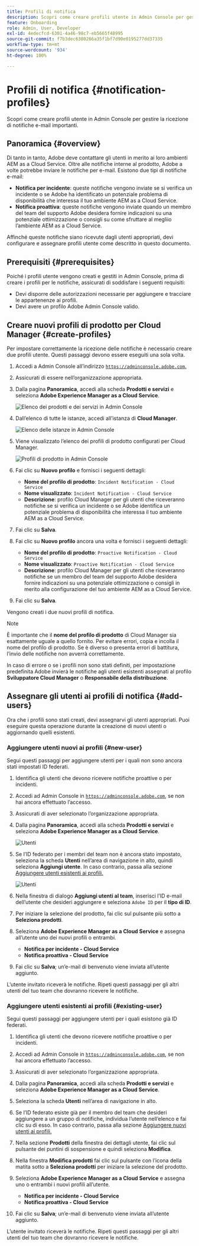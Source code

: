 ```yaml
---
title: Profili di notifica
description: Scopri come creare profili utente in Admin Console per gestire la ricezione di notifiche e-mail importanti.
feature: Onboarding
role: Admin, User, Developer
exl-id: 4edecfcd-6301-4a46-98c7-eb5665f48995
source-git-commit: f7b3dec6380266a35f1bf7d90e0195277dd37335
workflow-type: tm+mt
source-wordcount: '934'
ht-degree: 100%

---
```



# Profili di notifica {#notification-profiles}

Scopri come creare profili utente in Admin Console per gestire la ricezione di notifiche e-mail importanti.

## Panoramica {#overview}

Di tanto in tanto, Adobe deve contattare gli utenti in merito ai loro ambienti AEM as a Cloud Service. Oltre alle notifiche interne al prodotto, Adobe a volte potrebbe inviare le notifiche per e-mail. Esistono due tipi di notifiche e-mail:

* **Notifica per incidente**: queste notifiche vengono inviate se si verifica un incidente o se Adobe ha identificato un potenziale problema di disponibilità che interessa il tuo ambiente AEM as a Cloud Service.
* **Notifica proattiva**: queste notifiche vengono inviate quando un membro del team del supporto Adobe desidera fornire indicazioni su una potenziale ottimizzazione o consigli su come sfruttare al megliio l’ambiente AEM as a Cloud Service.

Affinché queste notifiche siano ricevute dagli utenti appropriati, devi configurare e assegnare profili utente come descritto in questo documento.

## Prerequisiti {#prerequisites}

Poiché i profili utente vengono creati e gestiti in Admin Console, prima di creare i profili per le notifiche, assicurati di soddisfare i seguenti requisiti:

* Devi disporre delle autorizzazioni necessarie per aggiungere e tracciare le appartenenze ai profili.
* Devi avere un profilo Adobe Admin Console valido.

## Creare nuovi profili di prodotto per Cloud Manager {#create-profiles}

Per impostare correttamente la ricezione delle notifiche è necessario creare due profili utente. Questi passaggi devono essere eseguiti una sola volta.

1. Accedi a Admin Console all’indirizzo [`https://adminconsole.adobe.com`.](https://adminconsole.adobe.com)

1. Assicurati di essere nell’organizzazione appropriata.

1. Dalla pagina **Panoramica**, accedi alla scheda **Prodotti e servizi** e seleziona **Adobe Experience Manager as a Cloud Service**.

   ![Elenco dei prodotti e dei servizi in Admin Console](assets/products_services.png)

1. Dall’elenco di tutte le istanze, accedi all’istanza di **Cloud Manager**.

   ![Elenco delle istanze in Admin Console](assets/cloud_manager_instance.png)

1. Viene visualizzato l’elenco dei profili di prodotto configurati per Cloud Manager.

   ![Profili di prodotto in Admin Console](assets/cloud_manager_profiles.png)

1. Fai clic su **Nuovo profilo** e fornisci i seguenti dettagli:

   * **Nome del profilo di prodotto**: `Incident Notification - Cloud Service`
   * **Nome visualizzato**: `Incident Notification - Cloud Service`
   * **Descrizione**: profilo Cloud Manager per gli utenti che riceveranno notifiche se si verifica un incidente o se Adobe identifica un potenziale problema di disponibilità che interessa il tuo ambiente AEM as a Cloud Service.

1. Fai clic su **Salva**.

1. Fai clic su **Nuovo profilo** ancora una volta e fornisci i seguenti dettagli:

   * **Nome del profilo di prodotto**: `Proactive Notification - Cloud Service`
   * **Nome visualizzato**: `Proactive Notification - Cloud Service`
   * **Descrizione**: profilo Cloud Manager per gli utenti che riceveranno notifiche se un membro del team del supporto Adobe desidera fornire indicazioni su una potenziale ottimizzazione o consigli in merito alla configurazione del tuo ambiente AEM as a Cloud Service.

1. Fai clic su **Salva**.

Vengono creati i due nuovi profili di notifica.

>[!NOTE]
>
>È importante che il **nome del profilo di prodotto** di Cloud Manager sia esattamente uguale a quello fornito. Per evitare errori, copia e incolla il nome del profilo di prodotto. Se è diverso o presenta errori di battitura, l’invio delle notifiche non avverrà correttamente.
>
>In caso di errore o se i profili non sono stati definiti, per impostazione predefinita Adobe invierà le notifiche agli utenti esistenti assegnati al profilo **Sviluppatore Cloud Manager** o **Responsabile della distribuzione**.

## Assegnare gli utenti ai profili di notifica {#add-users}

Ora che i profili sono stati creati, devi assegnarvi gli utenti appropriati. Puoi eseguire questa operazione durante la creazione di nuovi utenti o aggiornando quelli esistenti.

### Aggiungere utenti nuovi ai profili {#new-user}

Segui questi passaggi per aggiungere utenti per i quali non sono ancora stati impostati ID federati.

1. Identifica gli utenti che devono ricevere notifiche proattive o per incidenti.

1. Accedi ad Admin Console in [`https://adminconsole.adobe.com`](https://adminconsole.adobe.com), se non hai ancora effettuato l’accesso.

1. Assicurati di aver selezionato l’organizzazione appropriata.

1. Dalla pagina **Panoramica**, accedi alla scheda **Prodotti e servizi** e seleziona **Adobe Experience Manager as a Cloud Service**.

   ![Utenti](assets/product_services.png)

1. Se l’ID federato per i membri del team non è ancora stato impostato, seleziona la scheda **Utenti** nell’area di navigazione in alto, quindi seleziona **Aggiungi utente**. In caso contrario, passa alla sezione [Aggiungere utenti esistenti ai profili.](#existing-users)

   ![Utenti](assets/cloud_manager_add_user.png)

1. Nella finestra di dialogo **Aggiungi utenti al team**, inserisci l’ID e-mail dell’utente che desideri aggiungere e seleziona `Adobe ID` per il **tipo di ID**.

1. Per iniziare la selezione del prodotto, fai clic sul pulsante più sotto a **Seleziona prodotti**.

1. Seleziona **Adobe Experience Manager as a Cloud Service** e assegna all’utente uno dei nuovi profili o entrambi.

   * **Notifica per incidente - Cloud Service**
   * **Notifica proattiva - Cloud Service**

1. Fai clic su **Salva**; un’e-mail di benvenuto viene inviata all’utente aggiunto.

L’utente invitato riceverà le notifiche. Ripeti questi passaggi per gli altri utenti del tuo team che dovranno ricevere le notifiche.

### Aggiungere utenti esistenti ai profili {#existing-user}

Segui questi passaggi per aggiungere utenti per i quali esistono già ID federati.

1. Identifica gli utenti che devono ricevere notifiche proattive o per incidenti.

1. Accedi ad Admin Console in [`https://adminconsole.adobe.com`](https://adminconsole.adobe.com), se non hai ancora effettuato l’accesso.

1. Assicurati di aver selezionato l’organizzazione appropriata.

1. Dalla pagina **Panoramica**, accedi alla scheda **Prodotti e servizi** e seleziona **Adobe Experience Manager as a Cloud Service**.

1. Seleziona la scheda **Utenti** nell’area di navigazione in alto.

1. Se l’ID federato esiste già per il membro del team che desideri aggiungere a un gruppo di notifiche, individua l’utente nell’elenco e fai clic su di esso. In caso contrario, passa alla sezione [Aggiungere nuovi utenti ai profili.](#add-user)

1. Nella sezione **Prodotti** della finestra dei dettagli utente, fai clic sul pulsante dei puntini di sospensione e quindi seleziona **Modifica**.

1. Nella finestra **Modifica prodotti** fai clic sul pulsante con l’icona della matita sotto a **Seleziona prodotti** per iniziare la selezione del prodotto.

1. Seleziona **Adobe Experience Manager as a Cloud Service** e assegna uno o entrambi i nuovi profili all’utente.

   * **Notifica per incidente - Cloud Service**
   * **Notifica proattiva - Cloud Service**

1. Fai clic su **Salva**; un’e-mail di benvenuto viene inviata all’utente aggiunto.

L’utente invitato riceverà le notifiche. Ripeti questi passaggi per gli altri utenti del tuo team che dovranno ricevere le notifiche.
